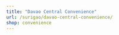 ```yaml
---
title: "Davao Central Convenience"
url: /surigao/davao-central-convenience/
shop: convenience
---
```


